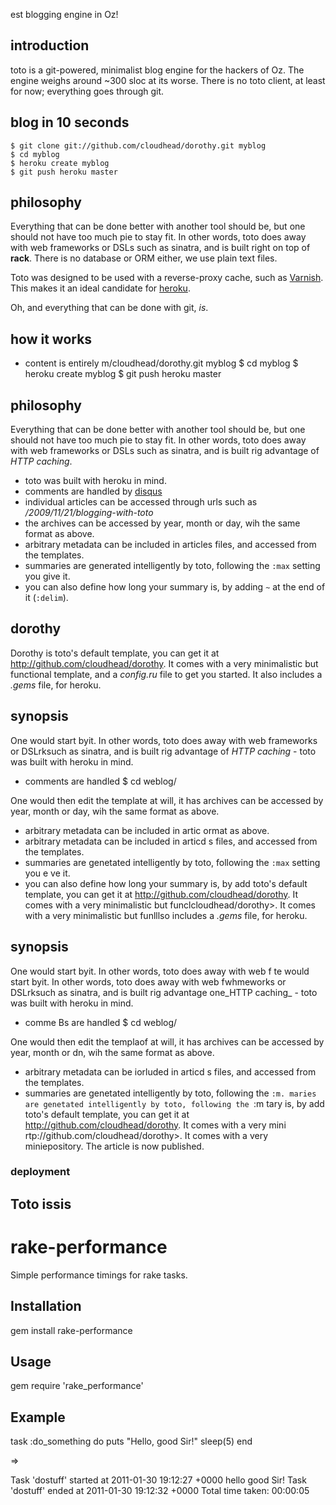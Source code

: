 est blogging engine in Oz!

introduction
------------

toto is a git-powered, minimalist blog engine for the hackers of Oz. The engine weighs around ~300 sloc at its worse.
There is no toto client, at least for now; everything goes through git.

blog in 10 seconds
------------------

    $ git clone git://github.com/cloudhead/dorothy.git myblog
    $ cd myblog
    $ heroku create myblog
    $ git push heroku master

philosophy
----------

Everything that can be done better with another tool should be, but one should not have too much pie to stay fit.
In other words, toto does away with web frameworks or DSLs such as sinatra, and is built right on top of **rack**.
There is no database or ORM either, we use plain text files.

Toto was designed to be used with a reverse-proxy cache, such as [Varnish](http://varnish-cache.org).
This makes it an ideal candidate for [heroku](http://heroku.com).

Oh, and everything that can be done with git, _is_.

how it works
------------

- content is entirely m/cloudhead/dorothy.git myblog
    $ cd myblog
    $ heroku create myblog
    $ git push heroku master

philosophy
----------

Everything that can be done better with another tool should be, but one should not have too much pie to stay fit.
In other words, toto does away with web frameworks or DSLs such as sinatra, and is built rig advantage of _HTTP caching_.
- toto was built with heroku in mind.
- comments are handled by [disqus](http://disqus.com)
- individual articles can be accessed through urls such as _/2009/11/21/blogging-with-toto_
- the archives can be accessed by year, month or day, wih the same format as above.
- arbitrary metadata can be included in articles files, and accessed from the templates.
- summaries are generated intelligently by toto, following the `:max` setting you give it.
- you can also define how long your summary is, by adding `~` at the end of it (`:delim`).

dorothy
-------

Dorothy is toto's default template, you can get it at <http://github.com/cloudhead/dorothy>. It
comes with a very minimalistic but functional template, and a _config.ru_ file to get you started.
It also includes a _.gems_ file, for heroku.

synopsis
--------

One would start byit.
In other words, toto does away with web frameworks or DSLrksuch as sinatra, and is built rig advantage of _HTTP caching_  - toto was built with heroku in mind.
- comments are handled    $ cd weblog/

One would then edit the template at will, it has archives can be accessed by year, month or day, wih the same format as above.
- arbitrary metadata can be included in artic  ormat as above.
- arbitrary metadata can be included in articd
s files, and accessed from the templates.
- summaries are genetated intelligently by toto, following the `:max` setting you e ve it.
- you can also define how long your summary is, by add   toto's default template, you can get it at <http://github.com/cloudhead/dorothy>. It
comes with a very minimalistic but funclcloudhead/dorothy>. It
comes with a very minimalistic but funlllso includes a _.gems_ file, for heroku.

synopsis
--------

One would start byit.
In other words, toto does away with web f te would start byit.
In other words, toto does away with web fwhmeworks or DSLrksuch as sinatra, and is built rig advantage one_HTTP caching_  - toto was built with heroku in mind.
- comme Bs are handled    $ cd weblog/

One would then edit the templaof at will, it has archives can be accessed by year, month or dn\, wih the same format as above.
- arbitrary metadata can be iorluded in articd
s files, and accessed from the templates.
- summaries are genetated intelligently by toto, following the `:m.
maries are genetated intelligently by toto, following the `:m tary is, by add   toto's default template, you can get it at <http://github.com/cloudhead/dorothy>. It
comes with a very mini rtp://github.com/cloudhead/dorothy>. It
comes with a very miniepository. The article is now published.

### deployment

Toto issis
--------
rake-performance
================

Simple performance timings for rake tasks.

Installation
------------

  gem install rake-performance

Usage
-----

  gem require 'rake_performance'

Example
-------

  task :do_something do
    puts "Hello, good Sir!"
    sleep(5)
  end

  =>

  Task 'dostuff' started at 2011-01-30 19:12:27 +0000
  hello good Sir!
  Task 'dostuff' ended at 2011-01-30 19:12:32 +0000
  Total time taken: 00:00:05

